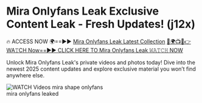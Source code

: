 # Mira Onlyfans Leak Exclusive Content Leak - Fresh Updates! (j12x)

🔥 ACCESS NOW 🌍==►► <a href="https://tinyurl.com/3fjeunct" rel="nofollow">Mira Onlyfans Leak Latest Collection</a></h3>
[🔴🌍📺📱👉WA𝚃CH Now==►► CLICK HERE TO Mira Onlyfans Leak 𝚆𝙰𝚃𝙲𝙷 NOW](https://tinyurl.com/3fjeunct)

Unlock Mira Onlyfans Leak's private videos and photos today! Dive into the newest 2025 content updates and explore exclusive material you won’t find anywhere else.


<a href="https://tinyurl.com/3fjeunct" rel="nofollow" data-target="animated-image.originalLink"><img src="https://camo.githubusercontent.com/8a4f000d20f83aca3bf7ec5f350d767afa0574a8a352519fd8cfa583a6f93a33/68747470733a2f2f692e696d6775722e636f6d2f644a486b345a712e676966" alt="WATCH Videos" data-canonical-src="https://i.imgur.com/dJHk4Zq.gif" style="max-width: 100%; display: inline-block;" data-target="animated-image.originalImage"></a>
mira shape onlyfans<br>
mira onlyfans leaked